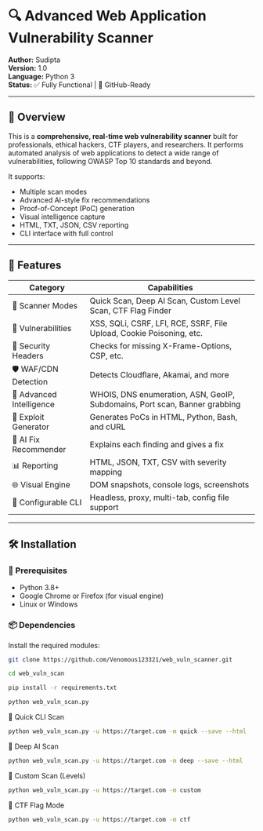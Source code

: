 # 🔍 Advanced Web Application Vulnerability Scanner

**Author:** Sudipta  
**Version:** 1.0  
**Language:** Python 3  
**Status:** ✅ Fully Functional | 🎯 GitHub-Ready

---

## 🧠 Overview

This is a **comprehensive, real-time web vulnerability scanner** built for professionals, ethical hackers, CTF players, and researchers. It performs automated analysis of web applications to detect a wide range of vulnerabilities, following OWASP Top 10 standards and beyond.

It supports:
- Multiple scan modes
- Advanced AI-style fix recommendations
- Proof-of-Concept (PoC) generation
- Visual intelligence capture
- HTML, TXT, JSON, CSV reporting
- CLI interface with full control

---

## 🚀 Features

| Category                  | Capabilities                                                                 |
|---------------------------|------------------------------------------------------------------------------|
| 🔎 Scanner Modes          | Quick Scan, Deep AI Scan, Custom Level Scan, CTF Flag Finder                 |
| 🧪 Vulnerabilities        | XSS, SQLi, CSRF, LFI, RCE, SSRF, File Upload, Cookie Poisoning, etc.         |
| 🔐 Security Headers       | Checks for missing X-Frame-Options, CSP, etc.                                |
| 🛡️ WAF/CDN Detection      | Detects Cloudflare, Akamai, and more                                         |
| 🧬 Advanced Intelligence  | WHOIS, DNS enumeration, ASN, GeoIP, Subdomains, Port scan, Banner grabbing   |
| 🎯 Exploit Generator      | Generates PoCs in HTML, Python, Bash, and cURL                               |
| 🧠 AI Fix Recommender     | Explains each finding and gives a fix                                        |
| 📊 Reporting              | HTML, JSON, TXT, CSV with severity mapping                                   |
| 🌐 Visual Engine          | DOM snapshots, console logs, screenshots                                     |
| 🔧 Configurable CLI       | Headless, proxy, multi-tab, config file support                              |
---

## 🛠️ Installation

### 🔗 Prerequisites

- Python 3.8+
- Google Chrome or Firefox (for visual engine)
- Linux or Windows

### 📦 Dependencies

Install the required modules:

```bash
git clone https://github.com/Venomous123321/web_vuln_scanner.git
```
```bash
cd web_vuln_scan
```
```bash
pip install -r requirements.txt
```
```bash
python web_vuln_scan.py
```



🔘 Quick CLI Scan
```bash
python web_vuln_scan.py -u https://target.com -m quick --save --html
```
🧠 Deep AI Scan
```bash
python web_vuln_scan.py -u https://target.com -m deep --save --html
```
🎯 Custom Scan (Levels)
```bash
python web_vuln_scan.py -u https://target.com -m custom
```
🏁 CTF Flag Mode
```bash
python web_vuln_scan.py -u https://target.com -m ctf
```
